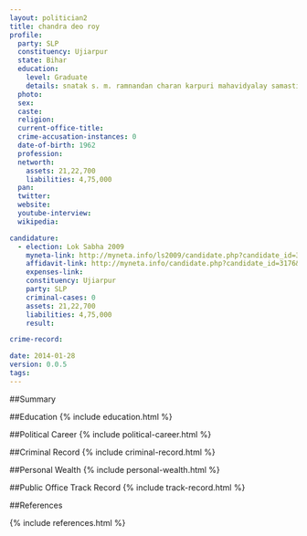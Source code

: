 ```yaml
---
layout: politician2
title: chandra deo roy
profile: 
  party: SLP
  constituency: Ujiarpur
  state: Bihar
  education: 
    level: Graduate
    details: snatak s. m. ramnandan charan karpuri mahavidyalay samastipur year 1986
  photo: 
  sex: 
  caste: 
  religion: 
  current-office-title: 
  crime-accusation-instances: 0
  date-of-birth: 1962
  profession: 
  networth: 
    assets: 21,22,700
    liabilities: 4,75,000
  pan: 
  twitter: 
  website: 
  youtube-interview: 
  wikipedia: 

candidature: 
  - election: Lok Sabha 2009
    myneta-link: http://myneta.info/ls2009/candidate.php?candidate_id=3176
    affidavit-link: http://myneta.info/candidate.php?candidate_id=3176&scan=original
    expenses-link: 
    constituency: Ujiarpur 
    party: SLP
    criminal-cases: 0
    assets: 21,22,700
    liabilities: 4,75,000
    result:  

crime-record: 

date: 2014-01-28
version: 0.0.5
tags: 
---
```

##Summary


##Education
{% include education.html %}


##Political Career
{% include political-career.html %}


##Criminal Record
{% include criminal-record.html %}


##Personal Wealth
{% include personal-wealth.html %}


##Public Office Track Record
{% include track-record.html %}


##References


{% include references.html %}